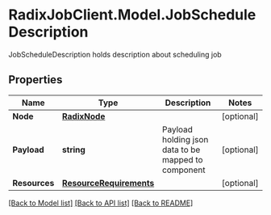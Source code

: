 # RadixJobClient.Model.JobScheduleDescription
JobScheduleDescription holds description about scheduling job

## Properties

Name | Type | Description | Notes
------------ | ------------- | ------------- | -------------
**Node** | [**RadixNode**](RadixNode.md) |  | [optional] 
**Payload** | **string** | Payload holding json data to be mapped to component | [optional] 
**Resources** | [**ResourceRequirements**](ResourceRequirements.md) |  | [optional] 

[[Back to Model list]](../README.md#documentation-for-models) [[Back to API list]](../README.md#documentation-for-api-endpoints) [[Back to README]](../README.md)

